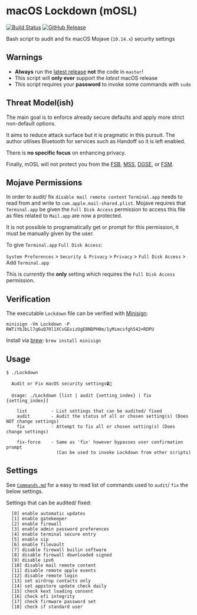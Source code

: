 # macOS Lockdown (mOSL)
[![Build Status](https://travis-ci.org/0xmachos/mOSL.svg?branch=master)](https://travis-ci.org/0xmachos/mOSL) [![GitHub Release](https://github-basic-badges.herokuapp.com/release/0xmachos/mOSL.svg)](https://github.com/0xmachos/mOSL/releases/latest)

Bash script to audit and fix macOS Mojave (`10.14.x`) security settings

## Warnings
- **Always** run the [latest release](https://github.com/0xmachos/mOSL/releases/latest) **not** the code in `master`!
- This script will **only ever** support the _latest_ macOS release  
- This script requires your **password** to invoke some commands with `sudo`  

## Threat Model(ish) 

The main goal is to enforce already secure defaults and apply more strict non-default options. 

It aims to reduce attack surface but it is pragmatic in this pursuit. The author utilises Bluetooth for services such as Handoff so it is left enabled.

There is **no specific focus** on enhancing privacy. 

Finally, mOSL will not protect you from the [FSB](https://en.wikipedia.org/wiki/Federal_Security_Service), [MSS](https://en.wikipedia.org/wiki/Ministry_of_State_Security_(China)), [DGSE](https://en.wikipedia.org/wiki/Directorate-General_for_External_Security), or [FSM](https://en.wikipedia.org/wiki/Flying_Spaghetti_Monster).

## Mojave Permissions

In order to audit/ fix `disable mail remote content` `Terminal.app` needs to read from and write to `com.apple.mail-shared.plist`. Mojave requires that `Terminal.app` be given the `Full Disk Access` permission to access this file as files related to `Mail.app` are now a protected. 

It is not possible to programatically get or prompt for this permission, it must be manually given by the user.

To give `Terminal.app` `Full Disk Access`:

`System Preferences` > `Security & Privacy` > `Privacy` > `Full Disk Access` > Add `Terminal.app`

This is *currently* the **only** setting which requires the `Full Disk Access` permission.   

## Verification

The executable `Lockdown` file can be verified with [Minisign](https://jedisct1.github.io/minisign/):
```
minisign -Vm Lockdown -P RWTiYbJbLl7q6uQ70l1XCvGExizUgEBNDPH0m/1yMimcsfgh542+RDPU
```
Install via [brew](https://brew.sh/): `brew install minisign`

## Usage

```
$ ./Lockdown 

  Audit or Fix macOS security settings🔒🍎

  Usage: ./Lockdown [list | audit {setting_index} | fix {setting_index}]

    list         - List settings that can be audited/ fixed
    audit        - Audit the status of all or chosen setting(s) (Does NOT change settings)
    fix          - Attempt to fix all or chosen setting(s) (Does change settings)

    fix-force    - Same as 'fix' however bypasses user confirmation prompt
                   (Can be used to invoke Lockdown from other scripts)
```

## Settings

See [`Commands.md`](https://github.com/0xmachos/mOSL/blob/master/Commands.md) for a easy to read list of commands used to `audit`/ `fix` the below settings.

Settings that can be audited/ fixed:
```
  [0] enable automatic updates
  [1] enable gatekeeper
  [2] enable firewall
  [3] enable admin password preferences
  [4] enable terminal secure entry
  [5] enable sip
  [6] enable filevault
  [7] disable firewall builin software
  [8] disable firewall downloaded signed
  [9] disable ipv6
  [10] disable mail remote content
  [11] disable remote apple events
  [12] disable remote login
  [13] set airdrop contacts only
  [14] set appstore update check daily
  [15] check kext loading consent
  [16] check efi integrity
  [17] check firmware password set
  [18] check if standard user
```
